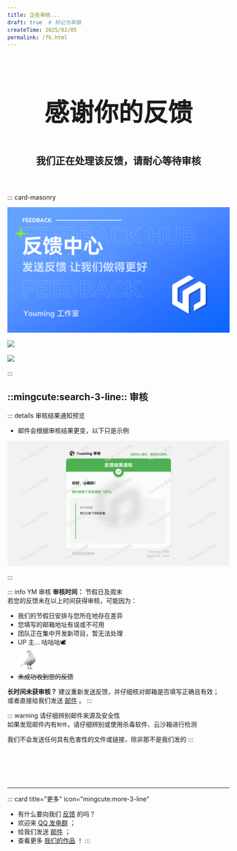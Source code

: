 ```yaml
---
title: 正在审核...
draft: true  # 标记为草稿
createTime: 2025/02/05
permalink: /fk.html
---
```


<div style="text-align: center; ">
    <p style="font-size: 56px; font-weight: 650; margin-top: 100px">感谢你的反馈</p>
    <p style="font-size: 22px; font-weight: 650; margin-top: 40px;">我们正在处理该反馈，请耐心等待审核</p>
    <p style="margin-top: 60px;"></p>
    <LinkCard title="反馈" icon="mingcute:mail-open-line" href="/notes/反馈中心/反馈.html" />
    <LinkCard title="发送灵感" icon="mingcute:bulb-line" href="/notes/反馈中心/发送灵感.html" />
    <LinkCard title="反馈中心" icon="mingcute:navigation-line" href="/notes/反馈中心/" />
</div>

::: card-masonry

![](/rc/fkzx.png)

![](/rc/fk.png)

![](/rc/lg.png)

:::

## ::mingcute:search-3-line:: 审核

::: details 审核结果通知预览
- 邮件会根据审核结果更变，以下只是示例

![](/rc/sh-fk.png)

:::

::: info YM 审核
**审核时间：** 节假日及周末  
若您的反馈未在以上时间获得审核，可能因为：
  - 我们的节假日安排与您所在地存在差异  
  - 您填写的邮箱地址有误或不可用  
  - 团队正在集中开发新项目，暂无法处理  
  - UP 主... 咕咕咕🕊️  
    <img src="/rc/gezi.png" width="50px">
  - ~~未成功收到您的反馈~~

**长时间未获审核？** 建议重新发送反馈，并仔细核对邮箱是否填写正确且有效；  
或者直接给我们发送 [邮件](/notes/更多/链接.html#邮箱) 。
:::

::: warning
请仔细辨别邮件来源及安全性  
如果发现邮件内有`附件`，请仔细辨别或使用杀毒软件、云沙箱进行检测  

我们不会发送任何具有危害性的文件或链接，除非那不是我们发的
:::

<p style="margin-top: 100px"></p>

---

::: card title="更多" icon="mingcute:more-3-line"
- 有什么要向我们 [反馈](/notes/反馈中心/) 的吗？
- 欢迎来 [QQ 发电群](/notes/更多/链接.html#qq-群) ；
- 给我们发送 [邮件](/notes/更多/链接.html#邮箱) ；
- 查看更多 [我们的作品](/notes/) ！
:::